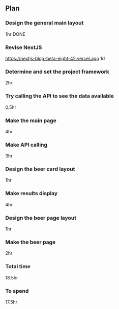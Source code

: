 ## Plan
### Design the general main layout
1hr DONE
### Revise NextJS
https://nextjs-blog-beta-eight-42.vercel.app
1d
### Determine and set the project framework
2hr

### Try calling the API to see the data available
0.5hr
### Make the main page
4hr
### Make API calling
3hr
### Design the beer card layout
1hr
### Make results display
4hr
### Design the beer page layout
1hr
### Make the beer page
2hr

### Total time
18.5hr
### To spend
17.5hr
